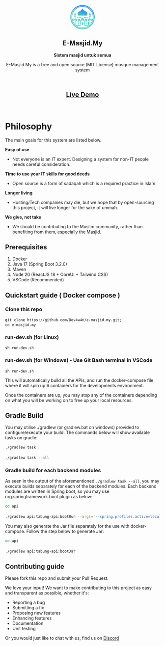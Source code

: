 <p align="center">
  <img src="./public-web/src/assets/home/logo.png" alt="E-Masjid.My" width="80" height="80"/>
</p>

<h2 align="center"><b>E-Masjid.My</b></h2>
<p align="center"><b>Sistem masjid untuk semua</b></p>
<p align="center">
  E-Masjid.My is a free and open source (MIT License) mosque management system
<p><br>
<h2 align="center">
  <a href='https://demo.e-masjid.my'>Live Demo</a>
</h2><br>

Philosophy
=====
The main goals for this system are listed below.

**Easy of use**

- Not everyone is an IT expert. Designing a system for non-IT people needs careful consideration.

**Time to use your IT skills for good deeds**

- Open source is a form of sadaqah which is a required practice in Islam.

**Longer living**

- Hosting/Tech companies may die, but we hope that by open-sourcing this project, it will live longer for the sake of ummah.

**We give, not take**

- We should be contributing to the Muslim community, rather than benefiting from them, especially the Masjid.


## Prerequisites
1. Docker
2. Java 17 (Spring Boot 3.2.0)
3. Maven
4. Node 20 (ReactJS 18 + CoreUI + Tailwind CSS)
5. VSCode (Recommended)

## Quickstart guide ( Docker compose )
### Clone this repo
```
git clone https://github.com/Dev4w4n/e-masjid.my.git;
cd e-masjid.my
```
### run-dev.sh (for Linux)
```
sh run-dev.sh
```
### run-dev.sh (for Windows) - Use Git Bash terminal in VSCode
```
sh run-dev.sh
```

This will automatically build all the APIs, and run the docker-compose file where it will spin up 6 containers for the developments environment.

Once the containers are up, you may stop any of the containers depending on what you will be working on to free up your local resources.

## Gradle Build

You may utilise ./gradlew (or gradlew.bat on windows) provided to configure/execute your build. The commands below will show available tasks on gradle:

```sh
./gradlew task

./gradlew task --all
```

### Gradle build for each backend modules

As seen in the output of the aforementioned `./gradlew task --all`, you may execute builds separately for each of the backend modules. Each backend modules are written in Spring boot, so you may use org.springframework.boot plugin as below:

```sh
cd api

./gradlew api:tabung-api:bootRun --args='--spring.profiles.active=local'
```

You may also generate the Jar file separately for the use with docker-compose. Follow the step below to generate Jar:

```sh
cd api

./gradlew api:tabung-api:bootJar
```

## Contributing guide

Please fork this repo and submit your Pull Request.

We love your input! We want to make contributing to this project as easy and transparent as possible, whether it's:

- Reporting a bug
- Submitting a fix
- Proposing new features
- Enhancing features
- Documentation
- Unit testing
  
Or you would just like to chat with us, find us on [Discord](https://discord.gg/vz4WWM85)

